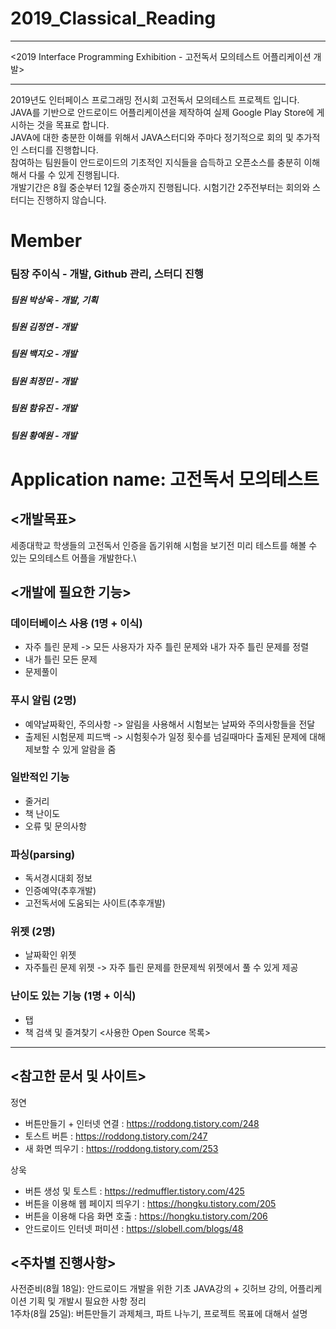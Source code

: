 2019_Classical_Reading
======================
***
<2019 Interface Programming Exhibition - 고전독서 모의테스트 어플리케이션 개발>
***
2019년도 인터페이스 프로그래밍 전시회 고전독서 모의테스트 프로젝트 입니다.\
JAVA를 기반으로 안드로이드 어플리케이션을 제작하여 실제 Google Play Store에 게시하는 것을 목표로 합니다.\
JAVA에 대한 충분한 이해를 위해서 JAVA스터디와 주마다 정기적으로 회의 및 추가적인 스터디를 진행합니다.\
참여하는 팀원들이 안드로이드의 기초적인 지식들을 습득하고 오픈소스를 충분히 이해해서 다룰 수 있게 진행됩니다.\
개발기간은 8월 중순부터 12월 중순까지 진행됩니다. 시험기간 2주전부터는 회의와 스터디는 진행하지 않습니다.

# Member
### 팀장 주이식 - 개발, Github 관리, 스터디 진행
##### 팀원 박상욱 - 개발, 기획
##### 팀원 김정연 - 개발
##### 팀원 백지오 - 개발
##### 팀원 최정민 - 개발
##### 팀원 함유진 - 개발
##### 팀원 황예원 - 개발


# Application name: 고전독서 모의테스트

<개발목표>
----------
세종대학교 학생들의 고전독서 인증을 돕기위해 시험을 보기전 미리 테스트를 해볼 수 있는 모의테스트 어플을 개발한다.\

<개발에 필요한 기능>
-------------------

### 데이터베이스 사용 (1명 + 이식)
* 자주 틀린 문제 -> 모든 사용자가 자주 틀린 문제와 내가 자주 틀린 문제를 정렬
* 내가 틀린 모든 문제
* 문제풀이
### 푸시 알림 (2명)
* 예약날짜확인, 주의사항 -> 알림을 사용해서 시험보는 날짜와 주의사항들을 전달
* 출제된 시험문제 피드백 -> 시험횟수가 일정 횟수를 넘길때마다 출제된 문제에 대해 제보할 수 있게 알람을 줌
### 일반적인 기능
* 줄거리
* 책 난이도
* 오류 및 문의사항
### 파싱(parsing)
* 독서경시대회 정보
* 인증예약(추후개발)
* 고전독서에 도움되는 사이트(추후개발)
### 위젯 (2명)
* 날짜확인 위젯
* 자주틀린 문제 위젯 -> 자주 틀린 문제를 한문제씩 위젯에서 풀 수 있게 제공
### 난이도 있는 기능 (1명 + 이식)
* 탭
* 책 검색 및 즐겨찾기
<사용한 Open Source 목록>
------------------------

<참고한 문서 및 사이트>
-----------------------

정연
* 버튼만들기 + 인터넷 연결 : https://roddong.tistory.com/248
* 토스트 버튼 : https://roddong.tistory.com/247 
* 새 화면 띄우기 : https://roddong.tistory.com/253

상욱
* 버튼 생성 및 토스트 : https://redmuffler.tistory.com/425
* 버튼을 이용해 웹 페이지 띄우기 : https://hongku.tistory.com/205
* 버튼을 이용해 다음 화면 호출 : https://hongku.tistory.com/206
* 안드로이드 인터넷 퍼미션 : https://slobell.com/blogs/48


<주차별 진행사항>
-----------------
사전준비(8월 18일): 안드로이드 개발을 위한 기초 JAVA강의 + 깃허브 강의, 어플리케이션 기획 및 개발시 필요한 사항 정리\
1주차(8월 25일): 버튼만들기 과제체크, 파트 나누기, 프로젝트 목표에 대해서 설명
